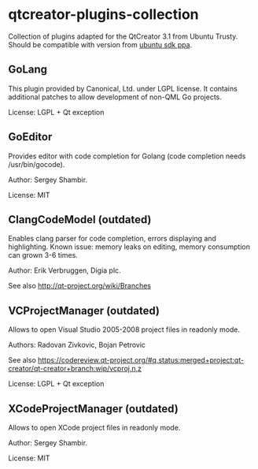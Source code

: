 qtcreator-plugins-collection
============================

Collection of plugins adapted for the QtCreator 3.1 from Ubuntu Trusty. Should be compatible with version from <a href="https://launchpad.net/~ubuntu-sdk-team/+archive/ppa">ubuntu sdk ppa</a>.

## GoLang
This plugin provided by Canonical, Ltd. under LGPL license. It contains additional patches to allow development of non-QML Go projects.

License: LGPL + Qt exception

## GoEditor
Provides editor with code completion for Golang (code completion needs /usr/bin/gocode).

Author: Sergey Shambir.

License: MIT

## ClangCodeModel (outdated)
Enables clang parser for code completion, errors displaying and highlighting. Known issue: memory leaks on editing, memory consumption can grown 3-6 times.

Author: Erik Verbruggen, Digia plc.

See also http://qt-project.org/wiki/Branches

## VCProjectManager (outdated)
Allows to open Visual Studio 2005-2008 project files in readonly mode.

Authors: Radovan Zivkovic, Bojan Petrovic

See also https://codereview.qt-project.org/#q,status:merged+project:qt-creator/qt-creator+branch:wip/vcproj,n,z

License: LGPL + Qt exception

## XCodeProjectManager (outdated)
Allows to open XCode project files in readonly mode.

Author: Sergey Shambir.

License: MIT
